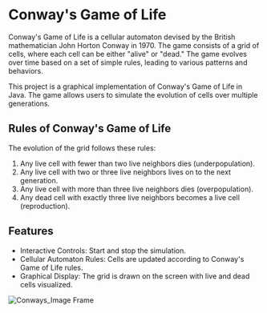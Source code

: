 # Conway's Game of Life
Conway's Game of Life is a cellular automaton
devised by the British mathematician John Horton Conway in 1970.
The game consists of a grid of cells, where each cell can be either
"alive" or "dead." The game evolves over time based on a set of
simple rules, leading to various patterns and behaviors.

This project is a graphical implementation of Conway's Game of Life in Java.
The game allows users to simulate the evolution of cells over multiple generations.

## Rules of Conway's Game of Life
The evolution of the grid follows these rules:

1. Any live cell with fewer than two live neighbors dies (underpopulation).
2. Any live cell with two or three live neighbors lives on to the next generation.
3. Any live cell with more than three live neighbors dies (overpopulation).
4. Any dead cell with exactly three live neighbors becomes a live cell (reproduction).

## Features
* Interactive Controls: Start and stop the simulation.
* Cellular Automaton Rules: Cells are updated according to Conway's
  Game of Life rules.
* Graphical Display: The grid is drawn on the screen with live and
  dead cells visualized.

![Conways_Image Frame](img_1.png)